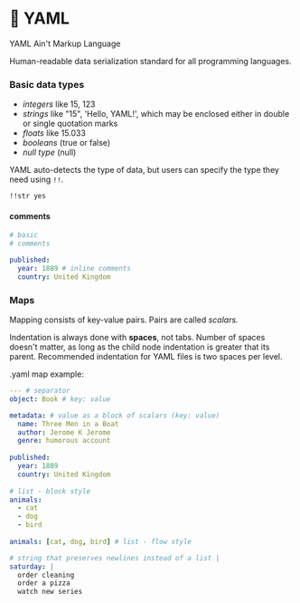 # 🐹 YAML

YAML Ain't Markup Language

Human-readable data serialization standard for all programming languages.

### Basic data types

* _integers_ like 15, 123
* _strings_ like "15", 'Hello, YAML!', which may be enclosed either in double or single quotation marks
* _floats_ like 15.033
* _booleans_ (true or false)
* _null type_ (null)

YAML auto-detects the type of data, but users can specify the type they need using `!!`.

`!!str yes`

#### comments

```yaml
# basic
# comments

published:
  year: 1889 # inline comments
  country: United Kingdom

```

### Maps

Mapping consists of key-value pairs. Pairs are called _scalars._

Indentation is always done with **spaces**, not tabs. Number of spaces doesn't matter, as long as the child node indentation is greater that its parent. Recommended indentation for YAML files is two spaces per level.

.yaml map example:

```yaml
--- # separator
object: Book # key: value

metadata: # value as a block of scalars (key: value)
  name: Three Men in a Boat
  author: Jerome K Jerome 
  genre: humorous account
  
published:
  year: 1889
  country: United Kingdom
 
# list - block style 
animals:
  - cat
  - dog
  - bird
  
animals: [cat, dog, bird] # list - flow style

# string that preserves newlines instead of a list |
saturday: |
  order cleaning
  order a pizza
  watch new series
```
